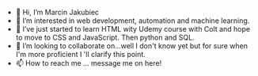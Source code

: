 - 👋 Hi, I’m Marcin Jakubiec
- 👀 I’m interested in web development, automation and machine learning.
- 🌱 I’ve just started to learn HTML wity Udemy course with Colt and hope to move to CSS and JavaScript. Then python and SQL. 
- 💞️ I’m looking to collaborate on...well I don't know yet but for sure when I'm more proficient I 'll clarify this point. 
- 📫 How to reach me ... message me on here!

<!---
MarcinJakubiec/MarcinJakubiec is a ✨ special ✨ repository because its `README.md` (this file) appears on your GitHub profile.
You can click the Preview link to take a look at your changes.
---!>
